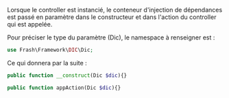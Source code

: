 Lorsque le controller est instancié, le conteneur d'injection de dépendances est passé en paramètre dans le constructeur et dans l'action du controller qui est appelée.

Pour préciser le type du paramètre (Dic), le namespace à renseigner est :

```php
use Frash\Framework\DIC\Dic;
```

Ce qui donnera par la suite :

```php
public function __construct(Dic $dic){}
```
```php
public function appAction(Dic $dic){}
```